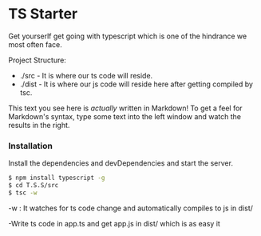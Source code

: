 # TS Starter


Get yourserlf get going with typescript which is one of the hindrance we most often face.

Project Structure:
  - ./src - It is where our ts code will reside.
  - ./dist - It is where our js code will reside here after getting compiled by tsc.
 

This text you see here is *actually* written in Markdown! To get a feel for Markdown's syntax, type some text into the left window and watch the results in the right.

### Installation



Install the dependencies and devDependencies and start the server.

```sh
$ npm install typescript -g
$ cd T.S.S/src
$ tsc -w
```
-w : It watches for ts code change and automatically compiles to js in dist/

-Write ts code in app.ts and get app.js in dist/ which is as easy it
